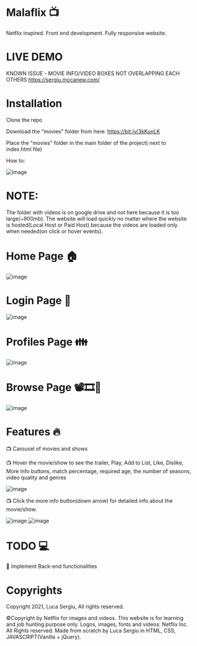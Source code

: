 # Malaflix 📺

Netflix inspired. Front end development. Fully responsive website.

# LIVE DEMO
KNOWN ISSUE - MOVIE INFO/VIDEO BOXES NOT OVERLAPPING EACH OTHERS
https://sergiu.mocanew.com/

# Installation

Clone the repo

Download the "movies" folder from here: https://bit.ly/3kKunLK

Place the "movies" folder in the main folder of the project( next to index.html file)

How to:

![image](https://user-images.githubusercontent.com/32814024/126616043-b6162385-5356-409b-a845-dfe865228557.png)

# NOTE: 
The folder with videos is on google drive and not here because it is too large(~900mb).
The website will load quickly no matter where the website is hosted(Local Host or Paid Host) because the videos are loaded only when needed(on click or hover events).

# Home Page 🏠
![image](https://user-images.githubusercontent.com/32814024/126614281-a207da88-5239-476b-9fdd-f1c55d49c8a3.png)

# Login Page 🔑
![image](https://user-images.githubusercontent.com/32814024/126614380-8016b560-ccb9-4c6c-a70d-83bef48ad7b6.png)

# Profiles Page 👪
![image](https://user-images.githubusercontent.com/32814024/126614683-888e4616-701f-44a7-bed3-c64fac49fc82.png)

# Browse Page 📽️🎞️🍿
![image](https://user-images.githubusercontent.com/32814024/126614879-70366071-b317-4d95-9661-f3dd11a3fa59.png)

# Features 🔥

📺 Carousel of movies and shows

📺 Hover the movie/show to see the trailer, Play, Add to List, Like, Dislike, More Info buttons, match percentage, required age, the number of seasons, video quality and genres

![image](https://user-images.githubusercontent.com/32814024/126615518-01773e3d-5d09-4f0a-970c-cf0be6bc24b8.png)

📺 Click the more info button(down arrow) for detailed info about the movie/show.

![image](https://user-images.githubusercontent.com/32814024/126615592-7475c279-b08e-4f8e-aa97-4635899429af.png)
![image](https://user-images.githubusercontent.com/32814024/126615611-da1ca9d9-59f7-466d-bdc6-37a003b901c4.png)

# TODO 💻
📌 Implement Back-end functionalities 

# Copyrights

Copyright 2021, Luca Sergiu, All rights reserved.

©Copyright by Netflix for images and videos. This website is for learning and job hunting purpose only. Logos, images, fonts and videos: Netflix Inc. All Rights reserved. Made from scratch by Luca Sergiu in HTML, CSS, JAVASCRIPT(Vanilla + jQuery).

